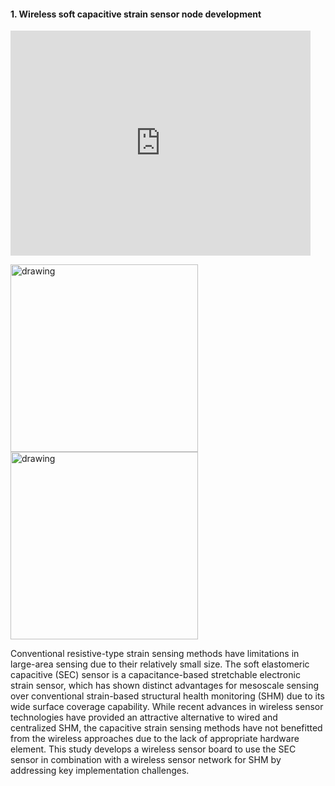 
#### 1. Wireless soft capacitive strain sensor node development

<iframe width="480" height="360" src="http://www.youtube.com/embed/WO82PoAczTc" frameborder="0"> </iframe>

<img src="https://github.com/jhjeongaa/jhjeongaa.github.io/blob/master/_data/r1_sensorboard.png" alt="drawing" height="300"/><img src="https://github.com/jhjeongaa/jhjeongaa.github.io/blob/master/_data/figureVoltPCAP.png?raw=true" alt="drawing" height="300"/>

Conventional resistive-type strain sensing methods have limitations in large-area sensing due to their relatively small size. The soft elastomeric capacitive (SEC) sensor is a capacitance-based stretchable electronic strain sensor, which has shown distinct advantages for mesoscale sensing over conventional strain-based structural health monitoring (SHM) due to its wide surface coverage capability. While recent advances in wireless sensor technologies have provided an attractive alternative to wired and centralized SHM, the capacitive strain sensing methods have not benefitted from the wireless approaches due to the lack of appropriate hardware element. This study develops a wireless sensor board to use the SEC sensor in combination with a wireless sensor network for SHM by addressing key implementation challenges.

